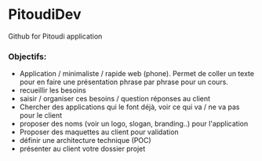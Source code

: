 # PitoudiDev
Github for Pitoudi application

### Objectifs:

- Application / minimaliste / rapide web (phone). Permet de coller un texte pour en faire une présentation phrase par phrase pour un cours.
- recueillir les besoins
- saisir / organiser ces besoins / question réponses au client
- Chercher des applications qui le font déjà, voir ce qui va / ne va pas pour le client
- proposer des noms (voir un logo, slogan, branding..) pour l'application
- Proposer des maquettes au client pour validation
- définir une architecture technique (POC)
- présenter au client votre dossier projet

